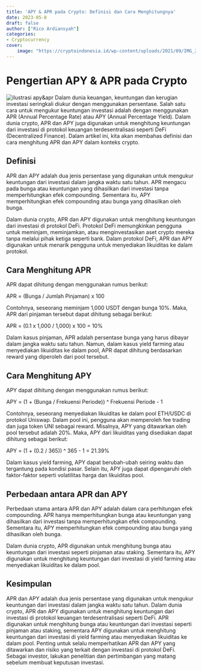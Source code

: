 ```yaml
---
title: 'APY & APR pada Crypto: Definisi dan Cara Menghitungnya'
date: 2023-05-8
draft: false
author: ["Rico Ardiansyah"]
categories:
- Cryptocurrency
cover:
    image: "https://cryptoindonesia.id/wp-content/uploads/2021/09/IMG_20210928_062514.jpg"
---
```

# Pengertian APY & APR pada Crypto

![ilustrasi apy&apr](https://cryptoindonesia.id/wp-content/uploads/2021/09/IMG_20210928_062514.jpg)
Dalam dunia keuangan, keuntungan dan kerugian investasi seringkali diukur dengan menggunakan persentase. Salah satu cara untuk mengukur keuntungan investasi adalah dengan menggunakan APR (Annual Percentage Rate) atau APY (Annual Percentage Yield). Dalam dunia crypto, APR dan APY juga digunakan untuk menghitung keuntungan dari investasi di protokol keuangan terdesentralisasi seperti DeFi (Decentralized Finance). Dalam artikel ini, kita akan membahas definisi dan cara menghitung APR dan APY dalam konteks crypto.

## Definisi

APR dan APY adalah dua jenis persentase yang digunakan untuk mengukur keuntungan dari investasi dalam jangka waktu satu tahun. APR mengacu pada bunga atau keuntungan yang dihasilkan dari investasi tanpa memperhitungkan efek compounding. Sementara itu, APY memperhitungkan efek compounding atau bunga yang dihasilkan oleh bunga.

Dalam dunia crypto, APR dan APY digunakan untuk menghitung keuntungan dari investasi di protokol DeFi. Protokol DeFi memungkinkan pengguna untuk meminjam, meminjamkan, atau menginvestasikan aset crypto mereka tanpa melalui pihak ketiga seperti bank. Dalam protokol DeFi, APR dan APY digunakan untuk menarik pengguna untuk menyediakan likuiditas ke dalam protokol.

## Cara Menghitung APR

APR dapat dihitung dengan menggunakan rumus berikut:

APR = (Bunga / Jumlah Pinjaman) x 100

Contohnya, seseorang meminjam 1,000 USDT dengan bunga 10%. Maka, APR dari pinjaman tersebut dapat dihitung sebagai berikut:

APR = (0.1 x 1,000 / 1,000) x 100 = 10%

Dalam kasus pinjaman, APR adalah persentase bunga yang harus dibayar dalam jangka waktu satu tahun. Namun, dalam kasus yield farming atau menyediakan likuiditas ke dalam pool, APR dapat dihitung berdasarkan reward yang diperoleh dari pool tersebut.

## Cara Menghitung APY

APY dapat dihitung dengan menggunakan rumus berikut:

APY = (1 + (Bunga / Frekuensi Periode)) ^ Frekuensi Periode - 1

Contohnya, seseorang menyediakan likuiditas ke dalam pool ETH/USDC di protokol Uniswap. Dalam pool ini, pengguna akan memperoleh fee trading dan juga token UNI sebagai reward. Misalnya, APY yang ditawarkan oleh pool tersebut adalah 20%. Maka, APY dari likuiditas yang disediakan dapat dihitung sebagai berikut:

APY = (1 + (0.2 / 365)) ^ 365 - 1 = 21.39%

Dalam kasus yield farming, APY dapat berubah-ubah seiring waktu dan tergantung pada kondisi pasar. Selain itu, APY juga dapat dipengaruhi oleh faktor-faktor seperti volatilitas harga dan likuiditas pool.

## Perbedaan antara APR dan APY

Perbedaan utama antara APR dan APY adalah dalam cara perhitungan efek compounding. APR hanya memperhitungkan bunga atau keuntungan yang dihasilkan dari investasi tanpa memperhitungkan efek compounding. Sementara itu, APY memperhitungkan efek compounding atau bunga yang dihasilkan oleh bunga.

Dalam dunia crypto, APR digunakan untuk menghitung bunga atau keuntungan dari investasi seperti pinjaman atau staking. Sementara itu, APY digunakan untuk menghitung keuntungan dari investasi di yield farming atau menyediakan likuiditas ke dalam pool.

## Kesimpulan

APR dan APY adalah dua jenis persentase yang digunakan untuk mengukur keuntungan dari investasi dalam jangka waktu satu tahun. Dalam dunia crypto, APR dan APY digunakan untuk menghitung keuntungan dari investasi di protokol keuangan terdesentralisasi seperti DeFi. APR digunakan untuk menghitung bunga atau keuntungan dari investasi seperti pinjaman atau staking, sementara APY digunakan untuk menghitung keuntungan dari investasi di yield farming atau menyediakan likuiditas ke dalam pool. Penting untuk selalu memperhatikan APR dan APY yang ditawarkan dan risiko yang terkait dengan investasi di protokol DeFi. Sebagai investor, lakukan penelitian dan pertimbangan yang matang sebelum membuat keputusan investasi.
